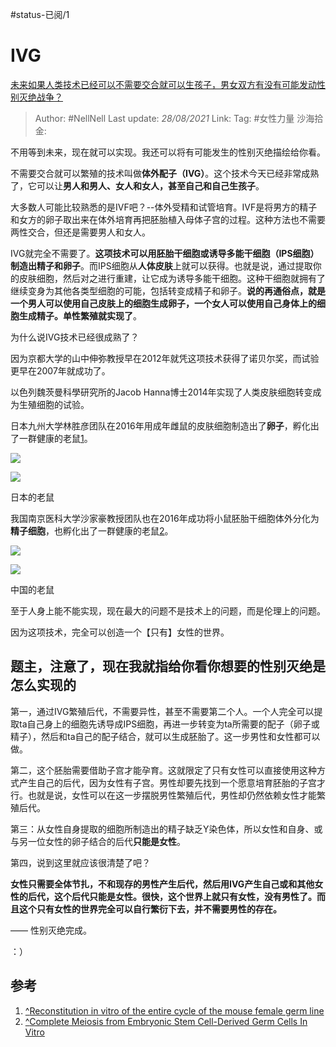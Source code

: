 #status-已阅/1 
# IVG

[未来如果人类技术已经可以不需要交合就可以生孩子，男女双方有没有可能发动性别灭绝战争？](https://www.zhihu.com/question/399611313/answer/1281809536)

> Author: #NellNell
> Last update: *28/08/2021*
> Link:
> Tag: #女性力量 
> 沙海拾金:

不用等到未来，现在就可以实现。我还可以将有可能发生的性别灭绝描绘给你看。

不需要交合就可以繁殖的技术叫做**体外配子（IVG）**。这个技术今天已经非常成熟了，它可以让**男人和男人、女人和女人，甚至自己和自己生孩子**。

大多数人可能比较熟悉的是IVF吧？--体外受精和试管培育。IVF是将男方的精子和女方的卵子取出来在体外培育再把胚胎植入母体子宫的过程。这种方法也不需要两性交合，但还是需要男人和女人。

IVG就完全不需要了。**这项技术可以用胚胎干细胞或诱导多能干细胞（IPS细胞）制造出精子和卵子**。而IPS细胞从**人体皮肤**上就可以获得。也就是说，通过提取你的皮肤细胞，然后对之进行重建，让它成为诱导多能干细胞。这种干细胞就拥有了继续变身为其他各类型细胞的可能，包括转变成精子和卵子。**说的再通俗点，就是一个男人可以使用自己皮肤上的细胞生成卵子，一个女人可以使用自己身体上的细胞生成精子。单性繁殖就实现了**。

为什么说IVG技术已经很成熟了？

因为京都大学的山中伸弥教授早在2012年就凭这项技术获得了诺贝尔奖，而试验更早在2007年就成功了。

以色列魏茨曼科學研究所的Jacob Hanna博士2014年实现了人类皮肤细胞转变成为生殖细胞的试验。

日本九州大学林胜彦团队在2016年用成年雌鼠的皮肤细胞制造出了**卵子**，孵化出了一群健康的老鼠[1](#ref_1)。

![](https://pica.zhimg.com/50/v2-e979df626e2852f72e8d8dff841d7145_720w.jpg?source=c8b7c179)

![](https://pica.zhimg.com/80/v2-e979df626e2852f72e8d8dff841d7145_720w.jpg?source=c8b7c179)

日本的老鼠

我国南京医科大学沙家豪教授团队也在2016年成功将小鼠胚胎干细胞体外分化为**精子细胞**，也孵化出了一群健康的老鼠[2](#ref_2)。

![](https://pic3.zhimg.com/50/v2-d0a702557d54f37b209db43b71bc90b2_720w.jpg?source=c8b7c179)

![](https://pic3.zhimg.com/80/v2-d0a702557d54f37b209db43b71bc90b2_720w.jpg?source=c8b7c179)

中国的老鼠

至于人身上能不能实现，现在最大的问题不是技术上的问题，而是伦理上的问题。

因为这项技术，完全可以创造一个【只有】女性的世界。

## 题主，注意了，现在我就指给你看你想要的性别灭绝是怎么实现的

第一，通过IVG繁殖后代，不需要异性，甚至不需要第二个人。一个人完全可以提取ta自己身上的细胞先诱导成IPS细胞，再进一步转变为ta所需要的配子（卵子或精子），然后和ta自己的配子结合，就可以生成胚胎了。这一步男性和女性都可以做。

第二，这个胚胎需要借助子宫才能孕育。这就限定了只有女性可以直接使用这种方式产生自己的后代，因为女性有子宫。男性却要先找到一个愿意培育胚胎的子宫才行。也就是说，女性可以在这一步摆脱男性繁殖后代，男性却仍然依赖女性才能繁殖后代。

第三：从女性自身提取的细胞所制造出的精子缺乏Y染色体，所以女性和自身、或与另一位女性的卵子结合的后代**只能是女性**。

第四，说到这里就应该很清楚了吧？

**女性只需要全体节扎，不和现存的男性产生后代，然后用IVG产生自己或和其他女性的后代，这个后代只能是女性。很快，这个世界上就只有女性，没有男性了。而且这个只有女性的世界完全可以自行繁衍下去，并不需要男性的存在。**

—— 性别灭绝完成。

：）

## 参考

1. [^](#ref_1_0)[Reconstitution in vitro of the entire cycle of the mouse female germ line](https://www.nature.com/articles/nature20104)
2. [^](#ref_2_0)[Complete Meiosis from Embryonic Stem Cell-Derived Germ Cells In Vitro](https://www.sciencedirect.com/science/article/pii/S1934590916000187)
